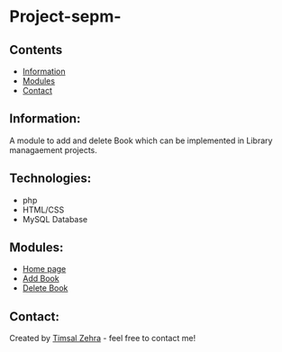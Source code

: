 # Project-sepm- 
## Contents
* [Information](#project-sepm-)
* [Modules](#module)
* [Contact](#contact)

## Information:
A module to add and delete Book which can be implemented in Library managaement projects.
## Technologies:
* php
* HTML/CSS
* MySQL Database
## Modules:
* [Home page](index.php)
* [Add Book ](add.php)
* [Delete Book](delete.php)
## Contact:
Created by [Timsal Zehra](https://www.linkedin.com/in/timsal-zehra-43863b1a6) - feel free to contact me!
